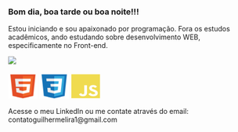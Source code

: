 ### Bom dia, boa tarde ou boa noite!!!  
  Estou iniciando e sou apaixonado por programação. Fora os estudos acadêmicos, ando estudando sobre desenvolvimento WEB, especificamente no Front-end.
<div>
  <a href="https://github.com/LiraDeveloper">
  <img height="180em" src="https://github-readme-stats.vercel.app/api/top-langs/?username=LiraDeveloper&layout=compact&langs_count=16&theme=highcontrast"/></a>
</div>
<div style="display: inline_block"><br>
  <img align="center" alt="Lira.HTML" height="50" width="60" src="https://raw.githubusercontent.com/devicons/devicon/master/icons/html5/html5-original.svg" style="max-width:100%">
  <img align="center" alt="Lira.CSS" height="50" width="60" src="https://raw.githubusercontent.com/devicons/devicon/master/icons/css3/css3-original.svg" style="max-width:100%">
  <img align="center" alt="Lira.JS" height="50" width="60" src="https://raw.githubusercontent.com/devicons/devicon/master/icons/javascript/javascript-plain.svg" style="max-width:100%"
</div>
<br>
<br>
  Acesse o meu LinkedIn ou me contate através do email: contatoguilhermelira1@gmail.com
